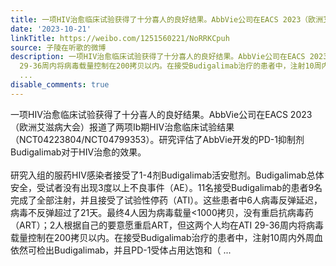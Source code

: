 ```yaml
---
title: 一项HIV治愈临床试验获得了十分喜人的良好结果。AbbVie公司在EACS 2023（欧洲艾滋病大会）报道了两项Ib期HIV治愈临床试验结果（NCT04223804/NCT04799353）。研究...
date: '2023-10-21'
linkTitle: https://weibo.com/1251560221/NoRRKCpuh
source: 子陵在听歌的微博
description: 一项HIV治愈临床试验获得了十分喜人的良好结果。AbbVie公司在EACS 2023（欧洲艾滋病大会）报道了两项Ib期HIV治愈临床试验结果（NCT04223804/NCT04799353）。研究评估了AbbVie开发的PD-1抑制剂Budigalimab对于HIV治愈的效果。<br><br>研究入组的服药HIV感染者接受了1-4剂Budigalimab活安慰剂。Budigalimab总体安全，受试者没有出现3度以上不良事件（AE）。11名接受Budigalimab的患者9名完成了全部注射，并且接受了试验性停药（ATI）。这些患者中6人病毒反弹延迟，病毒不反弹超过了21天。最终4人因为病毒载量&lt;1000拷贝，没有重启抗病毒药（ART）；2人根据自己的要意愿重启ART，但这两个人均在ATI
  29-36周内将病毒载量控制在200拷贝以内。在接受Budigalimab治疗的患者中，注射10周内外周血依然可检出Budigalimab，并且PD-1受体占用达饱和（
  ...
disable_comments: true
---
```

一项HIV治愈临床试验获得了十分喜人的良好结果。AbbVie公司在EACS 2023（欧洲艾滋病大会）报道了两项Ib期HIV治愈临床试验结果（NCT04223804/NCT04799353）。研究评估了AbbVie开发的PD-1抑制剂Budigalimab对于HIV治愈的效果。<br><br>研究入组的服药HIV感染者接受了1-4剂Budigalimab活安慰剂。Budigalimab总体安全，受试者没有出现3度以上不良事件（AE）。11名接受Budigalimab的患者9名完成了全部注射，并且接受了试验性停药（ATI）。这些患者中6人病毒反弹延迟，病毒不反弹超过了21天。最终4人因为病毒载量&lt;1000拷贝，没有重启抗病毒药（ART）；2人根据自己的要意愿重启ART，但这两个人均在ATI 29-36周内将病毒载量控制在200拷贝以内。在接受Budigalimab治疗的患者中，注射10周内外周血依然可检出Budigalimab，并且PD-1受体占用达饱和（ ...